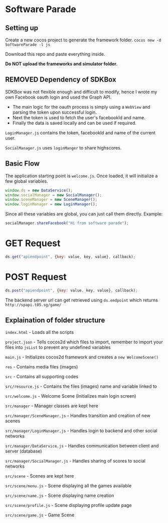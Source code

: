 # Software Parade

## Setting up
Create a new cocos project to generate the framework folder.
`cocos new -d SoftwareParade -l js`

Download this repo and paste everything inside.

**Do NOT upload the frameworks and simulator folder.**

## REMOVED Dependency of SDKBox
SDKBox was not flexible enough and difficult to modify, hence I wrote my own Facebook oauth login and used the Graph API.

- The main logic for the oauth process is simply using a `WebView` and parsing the token upon successful login.
- Next the token is used to fetch the user's facebookId and name.
- Finally the data is saved locally and can be used if required.

`LoginManager.js` contains the token, facebookId and name of the current user.

`SocialManager.js` uses `loginManger` to share highscores.


## Basic Flow
The application starting point is `welcome.js`. Once loaded, it will initialize a few global variables.

```javascript
window.ds = new DataService();
window.socialManager = new SocialManager();
window.sceneManager = new SceneManager();
window.loginManager = new LoginManager();
```

Since all these variables are global, you can just call them directly. Example:

```javascript
socialManager.shareFacebook("Hi from software parade");
```

#  GET Request
```javascript
ds.get("apiendpoint", {key: value, key, value}, callback);
```

# POST Request
```javascript
ds.post("apiendpoint", {key: value, key, value}, callback);
```
The backend server url can get retrieved using `ds.endpoint` which returns `http://spapi.t05.sg/game/` 

## Explaination of folder structure 

`index.html` - Loads all the scripts

`project.json` - Tells cocos2d which files to import, remember to import your files into `jsList` to prevent any undefined variables

`main.js` - Initializes cocos2d framework and creates a `new WelcomeScene()`

`res` - Contains media files (images)

`src` - Contains all supporting codes

`src/resource.js` - Contains the files (images) name and variable linked to

`src/welcome.js` - Welcome Scene (Initializes main login screen)

`src/manager` - Manager classes are kept here 

`src/manager/SceneManager.js` - Handles transition and creation of new scenes

`src/manager/LoginManager.js` - Handles login to backend and other social networks

`src/manager/DataService.js` - Handles communication between client and server (database)

`src/manager/SocialManager.js` - Handles sharing of scores to social networks

`src/scene` - Scenes are kept here

`src/scene/menu.js` - Scene displaying all the games available

`src/scene/name.js` - Scene displaying name creation

`src/scene/profile.js` - Scene displaying profile update page

`src/scene/game.js` - Game Scene

